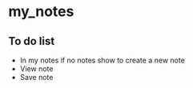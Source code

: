 # my_notes

## To do list

- In my notes if no notes show to create a new note
- View note
- Save note